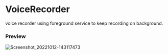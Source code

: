 # VoiceRecorder
voice recorder using foreground service to keep recording on background.


### Preview

![Screenshot_20221012-143117473](https://user-images.githubusercontent.com/87947328/195299532-1bf60605-368d-43fd-94d6-4d43da3564cc.jpg)
